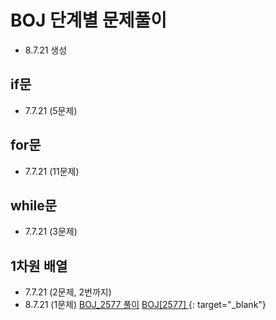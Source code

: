 # BOJ 단계별 문제풀이
* 8.7.21 생성

## if문
* 7.7.21 (5문제)

## for문
* 7.7.21 (11문제)

## while문
* 7.7.21 (3문제)

## 1차원 배열
* 7.7.21 (2문제, 2번까지)
* 8.7.21 (1문제)
[BOJ_2577 풀이](https://velog.io/@ljc8721/BOJ)
[BOJ[2577] ](https://velog.io/@ljc8721/BOJ){: target="_blank"}

